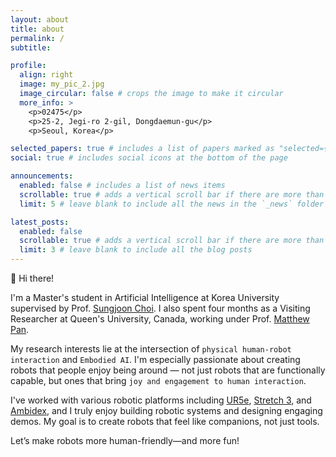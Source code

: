 ```yaml
---
layout: about
title: about
permalink: /
subtitle: 

profile:
  align: right
  image: my_pic_2.jpg
  image_circular: false # crops the image to make it circular
  more_info: >
    <p>02475</p>
    <p>25-2, Jegi-ro 2-gil, Dongdaemun-gu</p>
    <p>Seoul, Korea</p>

selected_papers: true # includes a list of papers marked as "selected={true}"
social: true # includes social icons at the bottom of the page

announcements:
  enabled: false # includes a list of news items
  scrollable: true # adds a vertical scroll bar if there are more than 3 news items
  limit: 5 # leave blank to include all the news in the `_news` folder

latest_posts:
  enabled: false
  scrollable: true # adds a vertical scroll bar if there are more than 3 new posts items
  limit: 3 # leave blank to include all the blog posts
---
```


👋 Hi there!

I'm a Master's student in Artificial Intelligence at Korea University supervised by Prof. [Sungjoon Choi](https://sites.google.com/view/sungjoon-choi/home). I also spent four months as a Visiting Researcher at Queen's University, Canada, working under Prof. [Matthew Pan](https://mithrilab.com/).

My research interests lie at the intersection of `physical human-robot interaction` and `Embodied AI`. I'm especially passionate about creating robots that people enjoy being around — not just robots that are functionally capable, but ones that bring `joy and engagement to human interaction`.

I've worked with various robotic platforms including [UR5e](https://www.universal-robots.com/products/ur5-robot/), [Stretch 3](https://hello-robot.com/product), and [Ambidex](https://www.naverlabs.com/en/), and I truly enjoy building robotic systems and designing engaging demos. My goal is to create robots that feel like companions, not just tools.

Let’s make robots more human-friendly—and more fun!